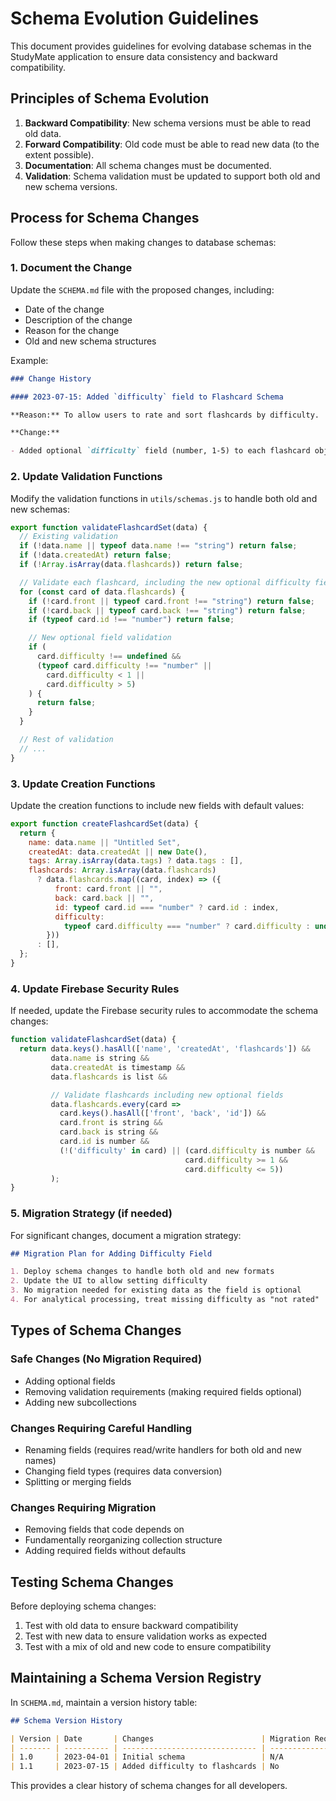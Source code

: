 # Schema Evolution Guidelines

This document provides guidelines for evolving database schemas in the StudyMate application to ensure data consistency and backward compatibility.

## Principles of Schema Evolution

1. **Backward Compatibility**: New schema versions must be able to read old data.
2. **Forward Compatibility**: Old code must be able to read new data (to the extent possible).
3. **Documentation**: All schema changes must be documented.
4. **Validation**: Schema validation must be updated to support both old and new schema versions.

## Process for Schema Changes

Follow these steps when making changes to database schemas:

### 1. Document the Change

Update the `SCHEMA.md` file with the proposed changes, including:

- Date of the change
- Description of the change
- Reason for the change
- Old and new schema structures

Example:

```markdown
### Change History

#### 2023-07-15: Added `difficulty` field to Flashcard Schema

**Reason:** To allow users to rate and sort flashcards by difficulty.

**Change:**

- Added optional `difficulty` field (number, 1-5) to each flashcard object
```

### 2. Update Validation Functions

Modify the validation functions in `utils/schemas.js` to handle both old and new schemas:

```javascript
export function validateFlashcardSet(data) {
  // Existing validation
  if (!data.name || typeof data.name !== "string") return false;
  if (!data.createdAt) return false;
  if (!Array.isArray(data.flashcards)) return false;

  // Validate each flashcard, including the new optional difficulty field
  for (const card of data.flashcards) {
    if (!card.front || typeof card.front !== "string") return false;
    if (!card.back || typeof card.back !== "string") return false;
    if (typeof card.id !== "number") return false;

    // New optional field validation
    if (
      card.difficulty !== undefined &&
      (typeof card.difficulty !== "number" ||
        card.difficulty < 1 ||
        card.difficulty > 5)
    ) {
      return false;
    }
  }

  // Rest of validation
  // ...
}
```

### 3. Update Creation Functions

Update the creation functions to include new fields with default values:

```javascript
export function createFlashcardSet(data) {
  return {
    name: data.name || "Untitled Set",
    createdAt: data.createdAt || new Date(),
    tags: Array.isArray(data.tags) ? data.tags : [],
    flashcards: Array.isArray(data.flashcards)
      ? data.flashcards.map((card, index) => ({
          front: card.front || "",
          back: card.back || "",
          id: typeof card.id === "number" ? card.id : index,
          difficulty:
            typeof card.difficulty === "number" ? card.difficulty : undefined,
        }))
      : [],
  };
}
```

### 4. Update Firebase Security Rules

If needed, update the Firebase security rules to accommodate the schema changes:

```javascript
function validateFlashcardSet(data) {
  return data.keys().hasAll(['name', 'createdAt', 'flashcards']) &&
         data.name is string &&
         data.createdAt is timestamp &&
         data.flashcards is list &&

         // Validate flashcards including new optional fields
         data.flashcards.every(card =>
           card.keys().hasAll(['front', 'back', 'id']) &&
           card.front is string &&
           card.back is string &&
           card.id is number &&
           (!('difficulty' in card) || (card.difficulty is number &&
                                       card.difficulty >= 1 &&
                                       card.difficulty <= 5))
         );
}
```

### 5. Migration Strategy (if needed)

For significant changes, document a migration strategy:

```markdown
## Migration Plan for Adding Difficulty Field

1. Deploy schema changes to handle both old and new formats
2. Update the UI to allow setting difficulty
3. No migration needed for existing data as the field is optional
4. For analytical processing, treat missing difficulty as "not rated"
```

## Types of Schema Changes

### Safe Changes (No Migration Required)

- Adding optional fields
- Removing validation requirements (making required fields optional)
- Adding new subcollections

### Changes Requiring Careful Handling

- Renaming fields (requires read/write handlers for both old and new names)
- Changing field types (requires data conversion)
- Splitting or merging fields

### Changes Requiring Migration

- Removing fields that code depends on
- Fundamentally reorganizing collection structure
- Adding required fields without defaults

## Testing Schema Changes

Before deploying schema changes:

1. Test with old data to ensure backward compatibility
2. Test with new data to ensure validation works as expected
3. Test with a mix of old and new code to ensure compatibility

## Maintaining a Schema Version Registry

In `SCHEMA.md`, maintain a version history table:

```markdown
## Schema Version History

| Version | Date       | Changes                        | Migration Required |
| ------- | ---------- | ------------------------------ | ------------------ |
| 1.0     | 2023-04-01 | Initial schema                 | N/A                |
| 1.1     | 2023-07-15 | Added difficulty to flashcards | No                 |
```

This provides a clear history of schema changes for all developers.
